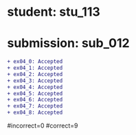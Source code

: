# student: stu_113
# submission: sub_012

```diff
+ ex04_0: Accepted
+ ex04_1: Accepted
+ ex04_2: Accepted
+ ex04_3: Accepted
+ ex04_4: Accepted
+ ex04_5: Accepted
+ ex04_6: Accepted
+ ex04_7: Accepted
+ ex04_8: Accepted
```
#incorrect=0
#correct=9
